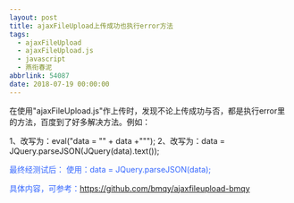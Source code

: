 ```yaml
---
layout: post
title: ajaxFileUpload上传成功也执行error方法
tags:
  - ajaxFileUpload
  - ajaxFileUpload.js
  - javascript
  - 燕衔春泥
abbrlink: 54087
date: 2018-07-19 00:00:00
---
```


在使用"ajaxFileUpload.js"作上传时，发现不论上传成功与否，都是执行error里的方法，百度到了好多解决方法。例如：

1、改写为：eval("data = \"" + data +"\"");
2、改写为：data = JQuery.parseJSON(JQuery(data).text());

<span style="color: #3366ff">最终经测试后：</span>
<span style="color: #3366ff">使用：</span><span style="color: #3366ff">data = JQuery.parseJSON(data);</span>

<span style="color: #3366ff">具体内容，可参考：</span><span style="color: #3366ff">https://github.com/bmqy/ajaxfileupload-bmqy</span>